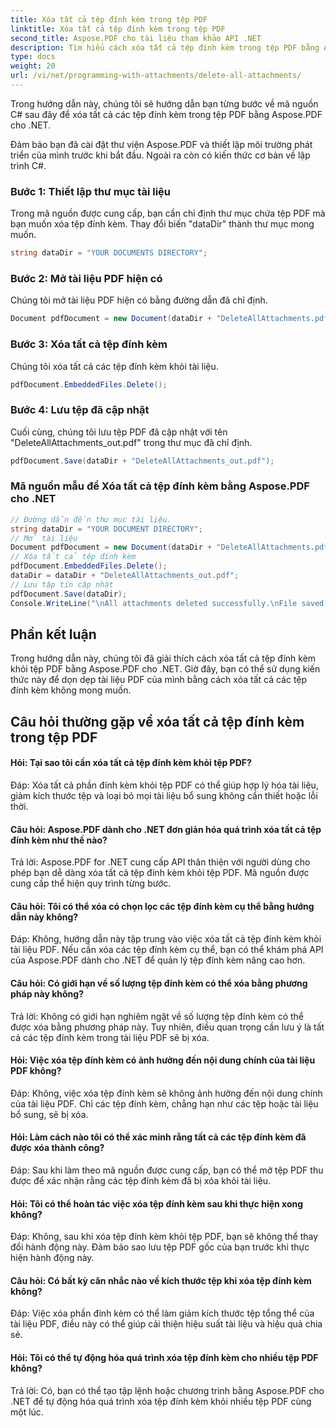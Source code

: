 ```yaml
---
title: Xóa tất cả tệp đính kèm trong tệp PDF
linktitle: Xóa tất cả tệp đính kèm trong tệp PDF
second_title: Aspose.PDF cho tài liệu tham khảo API .NET
description: Tìm hiểu cách xóa tất cả tệp đính kèm trong tệp PDF bằng Aspose.PDF cho .NET. Hướng dẫn từng bước để xử lý dễ dàng.
type: docs
weight: 20
url: /vi/net/programming-with-attachments/delete-all-attachments/
---
```

Trong hướng dẫn này, chúng tôi sẽ hướng dẫn bạn từng bước về mã nguồn C# sau đây để xóa tất cả các tệp đính kèm trong tệp PDF bằng Aspose.PDF cho .NET.

Đảm bảo bạn đã cài đặt thư viện Aspose.PDF và thiết lập môi trường phát triển của mình trước khi bắt đầu. Ngoài ra còn có kiến thức cơ bản về lập trình C#.

### Bước 1: Thiết lập thư mục tài liệu

Trong mã nguồn được cung cấp, bạn cần chỉ định thư mục chứa tệp PDF mà bạn muốn xóa tệp đính kèm. Thay đổi biến "dataDir" thành thư mục mong muốn.

```csharp
string dataDir = "YOUR DOCUMENTS DIRECTORY";
```

### Bước 2: Mở tài liệu PDF hiện có

Chúng tôi mở tài liệu PDF hiện có bằng đường dẫn đã chỉ định.

```csharp
Document pdfDocument = new Document(dataDir + "DeleteAllAttachments.pdf");
```

### Bước 3: Xóa tất cả tệp đính kèm

Chúng tôi xóa tất cả các tệp đính kèm khỏi tài liệu.

```csharp
pdfDocument.EmbeddedFiles.Delete();
```

### Bước 4: Lưu tệp đã cập nhật

Cuối cùng, chúng tôi lưu tệp PDF đã cập nhật với tên "DeleteAllAttachments_out.pdf" trong thư mục đã chỉ định.

```csharp
pdfDocument.Save(dataDir + "DeleteAllAttachments_out.pdf");
```

### Mã nguồn mẫu để Xóa tất cả tệp đính kèm bằng Aspose.PDF cho .NET 

```csharp
// Đường dẫn đến thư mục tài liệu.
string dataDir = "YOUR DOCUMENT DIRECTORY";
// Mở tài liệu
Document pdfDocument = new Document(dataDir + "DeleteAllAttachments.pdf");
// Xóa tất cả tệp đính kèm
pdfDocument.EmbeddedFiles.Delete();
dataDir = dataDir + "DeleteAllAttachments_out.pdf";
// Lưu tập tin cập nhật
pdfDocument.Save(dataDir);
Console.WriteLine("\nAll attachments deleted successfully.\nFile saved at " + dataDir);

```

## Phần kết luận

Trong hướng dẫn này, chúng tôi đã giải thích cách xóa tất cả tệp đính kèm khỏi tệp PDF bằng Aspose.PDF cho .NET. Giờ đây, bạn có thể sử dụng kiến thức này để dọn dẹp tài liệu PDF của mình bằng cách xóa tất cả các tệp đính kèm không mong muốn.

## Câu hỏi thường gặp về xóa tất cả tệp đính kèm trong tệp PDF

#### Hỏi: Tại sao tôi cần xóa tất cả tệp đính kèm khỏi tệp PDF?

Đáp: Xóa tất cả phần đính kèm khỏi tệp PDF có thể giúp hợp lý hóa tài liệu, giảm kích thước tệp và loại bỏ mọi tài liệu bổ sung không cần thiết hoặc lỗi thời.

#### Câu hỏi: Aspose.PDF dành cho .NET đơn giản hóa quá trình xóa tất cả tệp đính kèm như thế nào?

Trả lời: Aspose.PDF for .NET cung cấp API thân thiện với người dùng cho phép bạn dễ dàng xóa tất cả tệp đính kèm khỏi tệp PDF. Mã nguồn được cung cấp thể hiện quy trình từng bước.

#### Câu hỏi: Tôi có thể xóa có chọn lọc các tệp đính kèm cụ thể bằng hướng dẫn này không?

Đáp: Không, hướng dẫn này tập trung vào việc xóa tất cả tệp đính kèm khỏi tài liệu PDF. Nếu cần xóa các tệp đính kèm cụ thể, bạn có thể khám phá API của Aspose.PDF dành cho .NET để quản lý tệp đính kèm nâng cao hơn.

#### Câu hỏi: Có giới hạn về số lượng tệp đính kèm có thể xóa bằng phương pháp này không?

Trả lời: Không có giới hạn nghiêm ngặt về số lượng tệp đính kèm có thể được xóa bằng phương pháp này. Tuy nhiên, điều quan trọng cần lưu ý là tất cả các tệp đính kèm trong tài liệu PDF sẽ bị xóa.

#### Hỏi: Việc xóa tệp đính kèm có ảnh hưởng đến nội dung chính của tài liệu PDF không?

Đáp: Không, việc xóa tệp đính kèm sẽ không ảnh hưởng đến nội dung chính của tài liệu PDF. Chỉ các tệp đính kèm, chẳng hạn như các tệp hoặc tài liệu bổ sung, sẽ bị xóa.

#### Hỏi: Làm cách nào tôi có thể xác minh rằng tất cả các tệp đính kèm đã được xóa thành công?

Đáp: Sau khi làm theo mã nguồn được cung cấp, bạn có thể mở tệp PDF thu được để xác nhận rằng các tệp đính kèm đã bị xóa khỏi tài liệu.

#### Hỏi: Tôi có thể hoàn tác việc xóa tệp đính kèm sau khi thực hiện xong không?

Đáp: Không, sau khi xóa tệp đính kèm khỏi tệp PDF, bạn sẽ không thể thay đổi hành động này. Đảm bảo sao lưu tệp PDF gốc của bạn trước khi thực hiện hành động này.

#### Câu hỏi: Có bất kỳ cân nhắc nào về kích thước tệp khi xóa tệp đính kèm không?

Đáp: Việc xóa phần đính kèm có thể làm giảm kích thước tệp tổng thể của tài liệu PDF, điều này có thể giúp cải thiện hiệu suất tài liệu và hiệu quả chia sẻ.

#### Hỏi: Tôi có thể tự động hóa quá trình xóa tệp đính kèm cho nhiều tệp PDF không?
Trả lời: Có, bạn có thể tạo tập lệnh hoặc chương trình bằng Aspose.PDF cho .NET để tự động hóa quá trình xóa tệp đính kèm khỏi nhiều tệp PDF cùng một lúc.